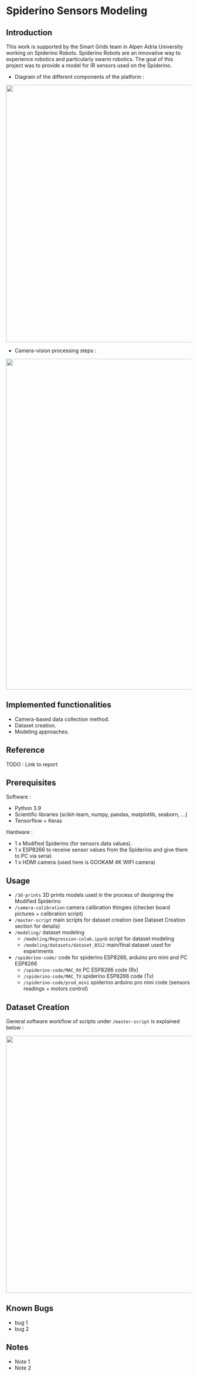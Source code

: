 # Spiderino Sensors Modeling

## Introduction

This work is supported by the Smart Grids team in Alpen Adria University working on Spiderino Robots. Spiderino Robots are an innovative way to experience robotics and particularly swarm robotics.
The goal of this project was to provide a model for IR sensors used on the Spiderino.

* Diagram of the different components of the platform :
<p align="center">
  <img src="https://user-images.githubusercontent.com/8127716/216053527-aebf1bbc-884a-41e8-b5a1-37f8534dfe5e.PNG" width="700" height="700*1.92" />
</p>

* Camera-vision processing steps :
<p align="center">
  <img src="https://user-images.githubusercontent.com/8127716/216056568-d6a8cf55-993a-4dc8-9dc1-e4f21623e5ab.PNG" width="900" height="900*1.92" />
</p>

## Implemented functionalities

* Camera-based data collection method.
* Dataset creation.
* Modeling approaches.

## Reference

TODO : Link to report

## Prerequisites

Software :
* Python 3.9
* Scientific libraries (scikit-learn, numpy, pandas, matplotlib, seaborn, ...)
* Tensorflow + Keras

Hardware :
* 1 x Modified Spiderino (for sensors data values). 
* 1 x ESP8266 to receive sensor values from the Spiderino and give them to PC via serial. 
* 1 x HDMI camera (used here is GOOKAM 4K WIFI camera)

## Usage

* ``/3d-prints`` 3D prints models used in the process of designing the Modified Spiderino
* ``/camera-calibration`` camera calibration thingies (checker board pictures + calibration script)
* ``/master-script`` main scripts for dataset creation (see Dataset Creation section for details)
* ``/modeling/`` dataset modeling
  * ``/modeling/Regression-colab.ipynb`` script for dataset modeling
  * ``/modeling/datasets/dataset_0312`` main/final dataset used for experiments
* ``/spiderino-code/`` code for spiderino ESP8266, arduino pro mini and PC ESP8266
  * ``/spiderino-code/MAC_RX`` PC ESP8266 code (Rx)
  * ``/spiderino-code/MAC_TX`` spiderino ESP8266 code (Tx)
  * ``/spiderino-code/prod_mini`` spiderino arduino pro mini code (sensors readings + motors control)


## Dataset Creation
General software workflow of scripts under ``/master-script`` is explained below :

<p align="center">
  <img src="https://user-images.githubusercontent.com/8127716/216052386-f9beb962-9445-41fd-a59b-1cbf4a598136.PNG" width="700" height="700*1.92" />
</p>

## Known Bugs

* bug 1
* bug 2

## Notes

* Note 1
* Note 2
